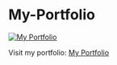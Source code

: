 # My-Portfolio

[![My Portfolio](https://img.youtube.com/vi/Eg5UehUx_sI/maxresdefault.jpg)](https://youtu.be/Eg5UehUx_sI)

Visit my portfolio: [My Portfolio](https://khwu36297.github.io/My-Portfolio/)
